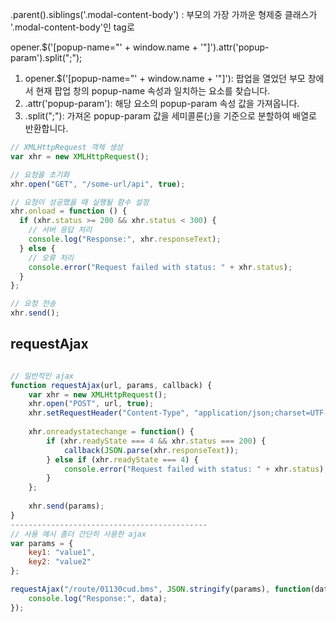 .parent().siblings('.modal-content-body') : 부모의 가장 가까운 형제중 클래스가 '.modal-content-body'인 tag로


opener.$('\[popup-name="' + window.name + '"]').attr('popup-param').split(";");
1. opener.$('\[popup-name="' + window.name + '"]'): 팝업을 열었던 부모 창에서 현재 팝업 창의 popup-name 속성과 일치하는 요소를 찾습니다.
2. .attr('popup-param'): 해당 요소의 popup-param 속성 값을 가져옵니다.
3. .split(";"): 가져온 popup-param 값을 세미콜론(;)을 기준으로 분할하여 배열로 반환합니다.



```javaScript
// XMLHttpRequest 객체 생성
var xhr = new XMLHttpRequest();

// 요청을 초기화
xhr.open("GET", "/some-url/api", true);

// 요청이 성공했을 때 실행될 함수 설정
xhr.onload = function () {
  if (xhr.status >= 200 && xhr.status < 300) {
    // 서버 응답 처리
    console.log("Response:", xhr.responseText);
  } else {
    // 오류 처리
    console.error("Request failed with status: " + xhr.status);
  }
};

// 요청 전송
xhr.send();

```


## requestAjax

```javaScript

// 일반적인 ajax
function requestAjax(url, params, callback) {
    var xhr = new XMLHttpRequest();
    xhr.open("POST", url, true);
    xhr.setRequestHeader("Content-Type", "application/json;charset=UTF-8");
    
    xhr.onreadystatechange = function() {
        if (xhr.readyState === 4 && xhr.status === 200) {
            callback(JSON.parse(xhr.responseText));
        } else if (xhr.readyState === 4) {
            console.error("Request failed with status: " + xhr.status);
        }
    };
    
    xhr.send(params);
}
--------------------------------------------
// 사용 예시 좀더 간단히 사용한 ajax
var params = {
    key1: "value1",
    key2: "value2"
};

requestAjax("/route/01130cud.bms", JSON.stringify(params), function(data) {
    console.log("Response:", data);
});

```